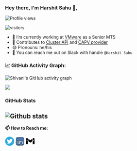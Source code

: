 ### Hey there, I'm Harshit Sahu 👋, 

![Profile views](https://gpvc.arturio.dev/harshitsahu002)

<p align="left">
<img src="https://visitor-badge.laobi.icu/badge?page_id=harshitsahu002" alt="visitors"/>
</p>


- 🔭 I’m currently working at [VMware](https://tanzu.vmware.com/) as a Senior MTS
- 👯 Contributes to [Cluster API](https://github.com/kubernetes-sigs/cluster-api) and [CAPV provider](https://github.com/kubernetes-sigs/cluster-api-provider-vsphere)
- 😄 Pronouns: he/his
- 💞️ You can reach me out on Slack with handle `@Harshit Sahu` 


<!--   GitHub stats graph -->
### 📈 GitHub Activity Graph:
![Shivani's GitHub activity graph](https://activity-graph.herokuapp.com/graph?username=harshitsahu002&hide_border=true&theme=redical)

<img src="https://github-readme-streak-stats.herokuapp.com/?user=harshitsahu002"></img>
### GitHub Stats

![Github stats](https://github-readme-stats.vercel.app/api?username=harshitsahu002&count_private=true&show_icons=true&theme=dark)
---


**📫 How to Reach me:**
<p align="left">
<a href="https://twitter.com/HarshitSahu" target="blank"><img align="center" src="https://raw.githubusercontent.com/shivi28/shivi28/master/assets/twitter.svg" alt="shivi28" height="30" width="30" /></a>
<a href="https://www.linkedin.com/in/batrageetika/" target="blank"><img align="center" src="https://raw.githubusercontent.com/shivi28/shivi28/master/assets/linkedin.svg" alt="shivi28" height="30" width="30" /></a>
<a href="mailto:geetika791@gmail.com" target="blank"><img align="center" src="https://raw.githubusercontent.com/shivi28/shivi28/master/assets/gmail.svg" alt="Gmail" height="30" width="30" /></a>
</p>
